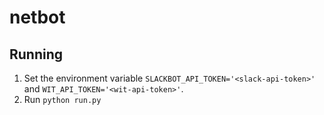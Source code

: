 # netbot

## Running
1. Set the environment variable `SLACKBOT_API_TOKEN='<slack-api-token>'`
and `WIT_API_TOKEN='<wit-api-token>'`.
2. Run `python run.py`
